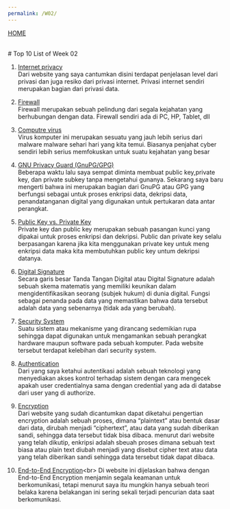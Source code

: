 ```yaml
---
permalink: /W02/
---
```

[HOME](../)

<br>
# Top 10 List of Week 02

1. [Internet privacy](https://psu.pb.unizin.org/ist110/chapter/12-1-internet-privacy/)<br>
Dari website yang saya cantumkan disini terdapat penjelasan level dari privasi dan juga resiko dari privasi internet. Privasi internet sendiri merupakan bagian dari privasi data.

2. [Firewall](https://www.dewaweb.com/blog/pengertian-firewall-dan-cara-kerjanya/)<br>
Firewall merupakan sebuah pelindung dari segala kejahatan yang berhubungan dengan data. Firewall sendiri ada di PC, HP, Tablet, dll


3. [Computre virus](https://www.malwarebytes.com/computer-virus/)<br>
Virus komputer ini merupakan sesuatu yang jauh lebih serius dari malware malware sehari hari yang kita temui. Biasanya penjahat cyber sendiri lebih serius memfokuskan untuk suatu kejahatan yang besar

4. [GNU Privacy Guard (GnuPG/GPG)](https://medium.com/kode-dan-kodean/belajar-memakai-gnu-privacy-guard-gnupg-gpg-3944e19dba91)<br>
Beberapa waktu lalu saya sempat diminta membuat public key,private key, dan private subkey tanpa mengetahui gunanya. Sekarang saya baru mengerti bahwa ini merupakan bagian dari GnuPG atau GPG yang berfungsi sebagai untuk proses enkripsi data, dekripsi data, penandatanganan digital yang digunakan untuk pertukaran data antar perangkat.

5. [Public Key vs. Private Key](https://sectigo.com/resource-library/public-key-vs-private-key)<br>
Private key dan public key merupakan sebuah pasangan kunci yang dipakai untuk proses enkripsi dan dekripsi. Public dan private key selalu berpasangan karena jika kita menggunakan private key untuk meng enkripsi data maka kita membutuhkan public key untum dekripsi datanya.

6. [Digital Signature](https://blog.javan.co.id/apa-itu-tanda-tangan-digital-923800695398)<br>
Secara garis besar Tanda Tangan Digital atau Digital Signature adalah sebuah skema matematis yang memiliki keunikan dalam mengidentifikasikan seorang (subjek hukum) di dunia digital. Fungsi sebagai penanda pada data yang memastikan bahwa data tersebut adalah data yang sebenarnya (tidak ada yang berubah).


7. [Security System](https://www.robicomp.com/security-system-adalah-solusi-untuk-menjaga-keamanan-perangkat-anda.html)<br>
Suatu sistem atau mekanisme yang dirancang sedemikian rupa sehingga dapat digunakan untuk mengamankan sebuah perangkat hardware maupun software pada sebuah komputer. Pada website tersebut terdapat kelebihan dari security system. 

8. [Authentication](https://searchsecurity.techtarget.com/definition/authentication)<br>
Dari yang saya ketahui autentikasi adalah sebuah teknologi yang menyediakan akses kontrol terhadap sistem dengan cara mengecek apakah user credentialnya sama dengan credential yang ada di databse dari user yang di authorize.

9. [Encryption](https://windowsku.com/windowsku-explain-apakah-data-encryption/)<br>
Dari website yang sudah dicantumkan dapat diketahui pengertian encryption adalah sebuah proses, dimana “plaintext” atau bentuk dasar dari data, dirubah menjadi “ciphertext”, atau data yang sudah diberikan sandi, sehingga data tersebut tidak bisa dibaca.
menurut dari website yang telah dikutip, enkripsi adalah sbeuah proses dimana sebuah text biasa atau plain text diubah menjadi yang disebut cipher text atau data yang telah diberikan sandi sehingga data tersebut tidak dapat dibaca.

10. [End-to-End Encryption](https://nuxid.com/2017/11/07/apakah-yang-dimaksud-dengan-end-to-end-encryption/#:~:text=Enkripsi%20end%2Dto%2Dend%20adalah,yang%20dibutuhkan%20untuk%20mendekripsi%20percakapan.)<br>
Di website ini dijelaskan bahwa dengan End-to-End Encryption menjamin segala keamanan untuk berkomunikasi, tetapi menurut saya itu mungkin hanya sebuah teori belaka karena belakangan ini sering sekali terjadi pencurian data saat berkomunikasi.
